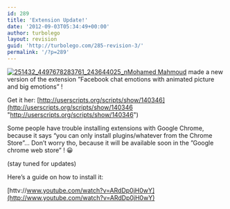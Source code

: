 ```yaml
---
id: 289
title: 'Extension Update!'
date: '2012-09-03T05:34:49+00:00'
author: turbolego
layout: revision
guid: 'http://turbolego.com/285-revision-3/'
permalink: '/?p=289'
---
```


[![](https://turbolego.com/wp-content/uploads/2012/09/251432_4497678283761_243644025_n.jpg "251432_4497678283761_243644025_n")](https://turbolego.com/wp-content/uploads/2012/09/251432_4497678283761_243644025_n.jpg)[Mohamed Mahmoud](http://www.facebook.com/mohamed408 "http://www.facebook.com/mohamed408") made a new version of the extension ”Facebook chat emotions with animated picture and big emotions” !

Get it her: [http://userscripts.org/scripts/show/140346](http://userscripts.org/scripts/show/140346 "http://userscripts.org/scripts/show/140346")

Some people have trouble installing extensions with Google Chrome, because it says “you can only install plugins/whatever from the Chrome Store”… Don’t worry tho, because it will be available soon in the ”Google chrome web store” ! 😀

(stay tuned for updates)

Here’s a guide on how to install it:

[httv://www.youtube.com/watch?v=ARdDp0jH0wY](http://www.youtube.com/watch?v=ARdDp0jH0wY)